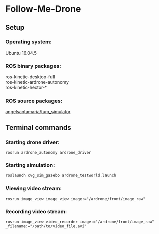 # Follow-Me-Drone

## Setup

### Operating system:
Ubuntu 16.04.5

### ROS binary packages:
ros-kinetic-desktop-full    
ros-kinetic-ardrone-autonomy  
ros-kinetic-hector-*

### ROS source packages:
[angelsantamaria/tum_simulator](https://github.com/angelsantamaria/tum_simulator)

## Terminal commands

### Starting drone driver:
`rosrun ardrone_autonomy ardrone_driver`

### Starting simulation:
`roslaunch cvg_sim_gazebo ardrone_testworld.launch`

### Viewing video stream:
`rosrun image_view image_view image:="/ardrone/front/image_raw"`

### Recording video stream:
`rosrun image_view video_recorder image:="/ardrone/front/image_raw" _filename:="/path/to/video_file.avi"`
